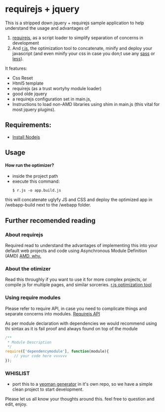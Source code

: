 # requirejs + jquery
This is a stripped down jquery + requirejs sample application to help understand the usage and advantages of 
1. [requirejs](http://requirejs.org/), as a script loader to simplify separation of concerns in development 
2. And [r.js](http://requirejs.org/docs/optimization.html#download), the optimization tool to concatenate, minify and deploy your javascript (and even minify your css in case you don;t use any [sass](http://sass-lang.com/) or [less](http://lesscss.org/)). 

It features:
- Css Reset
- Html5 template
- requirejs (as a trust wortyhy module loader)
- good olde jquery
- a requirejs configuration set in main.js, 
- Instructions to load non-AMD libraries using shim in main.js (this vital for most jquery plugins).

## Requirements:
* [Install Nodejs](http://nodejs.org/)

## Usage
#### How run the optimizer?
* inside the project path 
* execute this command:
    ```Shell
    $ r.js -o app.build.js
    ```
this will concatenate uglyfy JS and CSS and deploy the optimized app in /webapp-build next to the /webapp folder.

## Further recomended reading

### About requirejs
Required read to understand the advantages of implementing this into your default web projects and code using Asynchronous Module Definition (AMD)
[AMD, why.](http://requirejs.org/docs/whyamd.html)

### About the otimizer
Read this throughly if you want to use it for more complex projects, or compile js for multiple pages, and similar sorceries. 
[r.js optimization tool](http://requirejs.org/docs/optimization.html)

### Using require modules
Please refer to require API, in case you need to complicate things and separate concerns into modules.
[Requirejs API](http://requirejs.org/docs/api.html#define)

As per module declaration with dependencies we would recommend using thi sintax as it is fail proof and always found on top of the module

```javascript
/**
 * Module Description
 */
require(['dependencymodule'], function(module){
    // your code here vvvvvv
});

```


### WHISLIST
- port this to a [yeoman generator](http://yeoman.io/generators.html) in it's own repo, so we have a simple clean project to start development.


Please let us all know your thoughts around this. 
feel free to question and edit, enjoy.